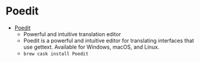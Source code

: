 # Poedit
- [Poedit](https://poedit.net/)
  -  Powerful and intuitive translation editor
  - Poedit is a powerful and intuitive editor for translating interfaces that use gettext. Available for Windows, macOS, and Linux.
  - `brew cask install Poedit`
